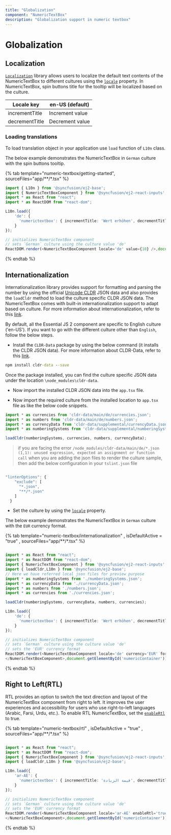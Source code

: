 ```yaml
---
title: "Globalization"
component: "NumericTextBox"
description: "Globalization support in numeric textbox"
---
```


# Globalization

## Localization

[`Localization`](../common/localization/) library allows users to localize the default text contents
of the NumericTextBox to different cultures using the [`locale`](../api/numerictextbox#locale) property.
In NumericTextBox, spin buttons title for the tooltip will be localized based on the culture.

| Locale key | en-US (default)  |
|------|------|
| incrementTitle |  Increment value |
| decrementTitle |  Decrement value |

### Loading translations

To load translation object in your application use `load` function of `L10n` class.

The below example demonstrates the NumericTextBox in `German` culture with the spin buttons tooltip.

{% tab template="numeric-textbox/getting-started", sourceFiles="app/**/*.tsx" %}

```typescript
import { L10n } from '@syncfusion/ej2-base';
import { NumericTextBoxComponent } from '@syncfusion/ej2-react-inputs';
import * as React from "react";
import * as ReactDOM from "react-dom";

L10n.load({
    'de': {
      'numerictextbox': { incrementTitle: 'Wert erhöhen', decrementTitle: 'Dekrementwert'}
    }
});

// initializes NumericTextBox component
// sets `German` culture using the culture value 'de'
ReactDOM.render(<NumericTextBoxComponent locale='de' value={10} />,document.getElementById('numericContainer'));

```

{% endtab %}

## Internationalization

Internationalization library provides support for formatting and parsing the number by using the
official [Unicode CLDR](http://cldr.unicode.org/) JSON data and also provides the
`loadCldr` method to load the culture specific CLDR JSON data. The NumericTextBox comes with built-in
internationalization support to adapt based on culture. For more information about internationalization,
refer to this [link](../common/internationalization/).

By default, all the Essential JS 2  component are specific to English culture ('en-US').
If you want to go with the different culture other than `English`, follow the below steps.

* Install the `CLDR-Data` package by using the below command (it installs the CLDR JSON data). For more information about CLDR-Data,
refer to this [link](http://cldr.unicode.org/index/cldr-spec/json).

```cmd
npm install cldr-data --save
```

Once the package installed, you can find the culture
specific JSON data under the location `\node_modules\cldr-data`.

* Now import the installed CLDR JSON data into the `app.tsx` file.

* Now import the required culture
from the installed location to `app.tsx` file as like the below code snippets.

```typescript
import * as currencies from 'cldr-data/main/de/currencies.json';
import * as numbers from 'cldr-data/main/de/numbers.json';
import * as currencyData from 'cldr-data/supplemental/currencyData.json';
import * as numberingSystems from 'cldr-data/supplemental/numberingSystems.json';

loadCldr(numberingSystems, currencies, numbers, currencyData);
```

> if you are facing the error `/node_modules/cldr-data/main/de/*.json (1,1): unused expression, expected an assignment or function call` when you are adding the json files to render the culture sample, then add the below configuration in your `tslint.json` file

```typescript

"linterOptions": {
    "exclude": [
      "*.json",
      "**/*.json"
    ]
  }

```

* Set the culture by using the [`locale`](../api/numerictextbox#locale) property.

The below example demonstrates the NumericTextBox in `German` culture with the `EUR` currency format.

{% tab template="numeric-textbox/internationalization" , isDefaultActive = "true" , sourceFiles="app/**/*.tsx" %}

```typescript

import * as React from "react";
import * as ReactDOM from "react-dom";
import { NumericTextBoxComponent } from '@syncfusion/ej2-react-inputs';
import { loadCldr,L10n } from '@syncfusion/ej2-base';
// Here we have referred local json files for preview purpose
import * as numberingSystems from './numberingSystems.json';
import * as currencyData from './currencyData.json';
import * as numbers from './numbers.json';
import * as currencies from './currencies.json';

loadCldr(numberingSystems, currencyData, numbers, currencies);

L10n.load({
    'de': {
      'numerictextbox': { incrementTitle: 'Wert erhöhen', decrementTitle: 'Dekrementwert'}
    }
});

// initializes NumericTextBox component
// sets `German` culture using the culture value 'de'
// sets the 'EUR' currency format
ReactDOM.render(<NumericTextBoxComponent locale='de' currency='EUR' format='c2' value={100} >
</NumericTextBoxComponent>,document.getElementById('numericContainer'));

```

{% endtab %}

## Right to Left(RTL)

RTL provides an option to switch the text direction and layout of the NumericTextBox component from right to left. It improves the user experiences and accessibility for users who use right-to-left languages (Arabic, Farsi, Urdu, etc.). To enable RTL NumericTextBox, set the [`enableRtl`](../api/numerictextbox#enablertl) to true.

{% tab template="numeric-textbox/rtl" , isDefaultActive = "true" , sourceFiles="app/**/*.tsx" %}

```typescript

import * as React from "react";
import * as ReactDOM from "react-dom";
import { NumericTextBoxComponent } from '@syncfusion/ej2-react-inputs';
import { loadCldr,L10n } from '@syncfusion/ej2-base';

L10n.load({
    'ar-AE': {
      'numerictextbox': { incrementTitle: 'قيمة الزيادة', decrementTitle: 'قيمة تناقص'}
    }
});

// initializes NumericTextBox component
// sets `German` culture using the culture value 'de'
// sets the 'EUR' currency format
ReactDOM.render(<NumericTextBoxComponent locale='ar-AE' enableRtl='true' floatLabelType='Auto' placeholder='أدخل القيمة' value={100} >
</NumericTextBoxComponent>,document.getElementById('numericContainer'));

```

{% endtab %}
